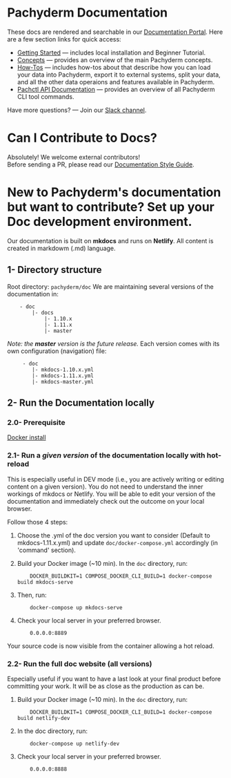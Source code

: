 # Pachyderm Documentation

These docs are rendered and searchable in our [Documentation Portal](https://docs.pachyderm.com). Here are a few section links for quick access:

- [Getting Started](https://docs.pachyderm.com/latest/getting_started/) — includes local installation and Beginner Tutorial.
- [Concepts](https://docs.pachyderm.com/latest/concepts/) — provides an overview of the main Pachyderm concepts.
- [How-Tos](https://docs.pachyderm.com/latest/how-tos/) — includes how-tos about that describe how you can load your data into Pachyderm, export it to external systems, split your data, and all the other data operaions and features available in Pachyderm. 
- [Pachctl API Documentation](https://deploy-preview-4312--pachyderm-docs.netlify.com/latest/reference/pachctl/pachctl/) — provides an overview of all Pachyderm CLI tool commands.

Have more questions? — Join our [Slack channel](http://slack.pachyderm.io/).

# Can I Contribute to Docs?

Absolutely! We welcome external contributors!  
Before sending a PR, please read our [Documentation Style Guide](https://docs.pachyderm.com/latest/contributing/docs-style-guide/).


# New to Pachyderm's documentation but want to contribute? Set up your Doc development environment.

Our documentation is built on **mkdocs** and runs on **Netlify**. All content is created in markdowm (.md) language.

## 1- Directory structure
Root directory: ```pachyderm/doc```
We are maintaining several versions of the documentation in:
```shell
    - doc
        |- docs
            |- 1.10.x
            |- 1.11.x
            |- master
```
*Note: the **master** version is the future release.*
Each version comes with its own configuration (navigation) file:

```shell
     - doc
        |- mkdocs-1.10.x.yml
        |- mkdocs-1.11.x.yml
        |- mkdocs-master.yml
```

## 2- Run the Documentation locally
### 2.0- Prerequisite
[Docker install](https://docs.docker.com/get-docker/)

### 2.1- Run a *given version* of the documentation locally with hot-reload
This is especially useful in DEV mode (i.e., you are actively writing or editing content on a given version). 
You do not need to understand the inner workings of mkdocs or Netlify. 
You will be able to edit your version of the documentation and immediately check out the outcome on your local browser. 

Follow those 4 steps:

1. Choose the .yml of the doc version you want to consider (Default to mkdocs-1.11.x.yml) and update `doc/docker-compose.yml` accordingly (in 'command' section).

2. Build your Docker image (~10 min). In the `doc` directory, run:
    ```shell
        DOCKER_BUILDKIT=1 COMPOSE_DOCKER_CLI_BUILD=1 docker-compose build mkdocs-serve
    ```
3. Then, run: 
    ```shell
        docker-compose up mkdocs-serve
    ```
4. Check your local server in your preferred browser.
    ```shell
        0.0.0.0:8889
    ```
Your source code is now visible from the container allowing a hot reload.

### 2.2- Run the full doc website (all versions)
Especially useful if you want to have a last look at your final product before committing your work. It will be as close as the production as can be.
1. Build your Docker image (~10 min). In the `doc` directory, run:
    ```shell
        DOCKER_BUILDKIT=1 COMPOSE_DOCKER_CLI_BUILD=1 docker-compose build netlify-dev
    ```
2. In the doc directory, run: 
    ```shell
        docker-compose up netlify-dev
    ```
3. Check your local server in your preferred browser.
    ```shell
        0.0.0.0:8888
    ```
